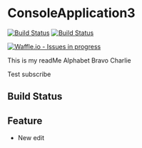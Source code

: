 # ConsoleApplication3
[![Build Status](https://search.visualstudio.com/Demo%20GitHub%20Integration/_apis/build/status/Demo%20GitHub%20Integration-.NET%20Desktop-CI)](https://search.visualstudio.com/Demo%20GitHub%20Integration/_build/latest?definitionId=23)
[![Build Status](https://travis-ci.org/mmitrik/ConsoleApplication2.svg?branch=master)](https://travis-ci.org/mmitrik/ConsoleApplication2)

[![Waffle.io - Issues in progress](https://badge.waffle.io/mmitrik/ConsoleApplication2.png?label=in%20progress&title=In%20Progress)](http://waffle.io/mmitrik/ConsoleApplication2)

This is my readMe
Alphabet
Bravo
Charlie

Test subscribe

## Build Status



## Feature
* New
edit
